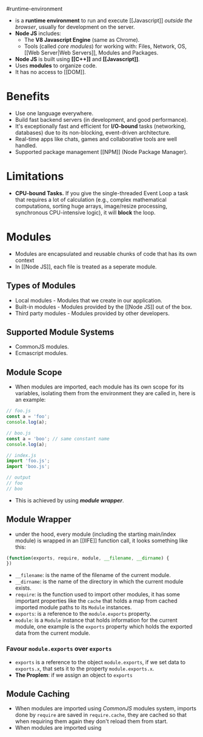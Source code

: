 #runtime-environment
- is a **runtime environment** to run and execute [[Javascript]] *outside the browser*, usually for development on the server.
- **Node JS** includes:
	- The **V8 Javascript Engine** (same as Chrome).
	- Tools (called *core modules*) for working with: Files, Network, OS, [[Web Server|Web Servers]], Modules and Packages.
- **Node JS** is built using **[[C++]]** and **[[Javascript]]**.
- Uses **modules** to organize code.
- It has no access to [[DOM]].
# Benefits
- Use one language everywhere.
- Build fast backend servers (in development, and good performance).
- It's exceptionally fast and efficient for **I/O-bound** tasks (networking, databases) due to its non-blocking, event-driven architecture.
- Real-time apps like chats, games and collaborative tools are well handled.
- Supported package management [[NPM]] (Node Package Manager).
# Limitations
- **CPU-bound Tasks.** If you give the single-threaded Event Loop a task that requires a lot of calculation (e.g., complex mathematical computations, sorting huge arrays, image/resize processing, synchronous CPU-intensive logic), it will **block** the loop.
# Modules
- Modules are encapsulated and reusable chunks of code that has its own context
- In [[Node JS]], each file is treated as a seperate module.
## Types of Modules
- Local modules - Modules that we create in our application.
- Built-in modules - Modules provided by the [[Node JS]] out of the box.
- Third party modules - Modules provided by other developers.
## Supported Module Systems
- CommonJS modules.
- Ecmascript modules.
## Module Scope
- When modules are imported, each module has its own scope for its variables, isolating them from the environment they are called in, here is an example:
```javascript
// foo.js
const a = 'foo';
console.log(a);

// boo.js
const a = 'boo'; // same constant name
console.log(a);

// index.js
import 'foo.js';
import 'boo.js';

// output
// foo
// boo
```
- This is achieved by using ***module wrapper***.
## Module Wrapper
- under the hood, every module (including the starting main/index module) is wrapped in an [[IIFE]] function call, it looks something like this:
```javascript
(function(exports, require, module, __filename, __dirname) {
})
```
- `__filename`: is the name of the filename of the current module.
- `__dirname`: is the name of the directory in which the current module exists.
- `require`: is the function used to import other modules, it has some important properties like the `cache` that holds a map from cached imported module paths to its `Module` instances.
- `exports`: is a reference to the `module.exports` property.
- `module`: is a `Module` instance that holds information for the current module, one example is the `exports` property which holds the exported data from the current module.
### Favour `module.exports` over `exports`
- `exports` is a reference to the object `module.exports`, if we set data to `exports.x`, that sets it to the property  `module.exports.x`.
- **The Proplem**: if we assign an object to `exports`
## Module Caching
- When modules are imported using *CommonJS* modules system, imports done by `require` are saved in `require.cache`, they are cached so that when requiring them again they don't reload them from start.
- When modules are imported using 